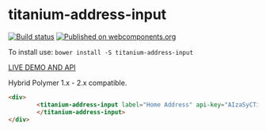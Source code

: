# titanium-address-input
[![Build status](https://ci.appveyor.com/api/projects/status/r3px3bvghqqvaku4/branch/master?svg=true)](https://ci.appveyor.com/project/aarondrabeck/titanium-address-input/branch/master)
[![Published on webcomponents.org](https://img.shields.io/badge/webcomponents.org-published-blue.svg)](https://www.webcomponents.org/element/LssPolymerElements/titanium-address-input)

To install use: `bower install -S titanium-address-input`

[ LIVE DEMO AND API ](https://www.webcomponents.org/element/LssPolymerElements/titanium-address-input)

Hybrid Polymer 1.x - 2.x compatible.
<!--
```
<custom-element-demo>
  <template>
    <link rel="import" href="titanium-address-input.html">
        <style>
          div {
                margin:64px 16px;
          }
        </style>
    <next-code-block></next-code-block>
  </template>
</custom-element-demo>
```
-->
```html
<div>
        <titanium-address-input label="Home Address" api-key="AIzaSyCTiFwEzAkuXWgFQTr4GGAX5VpYR2aVxzw">
        </titanium-address-input>
</div>
```
